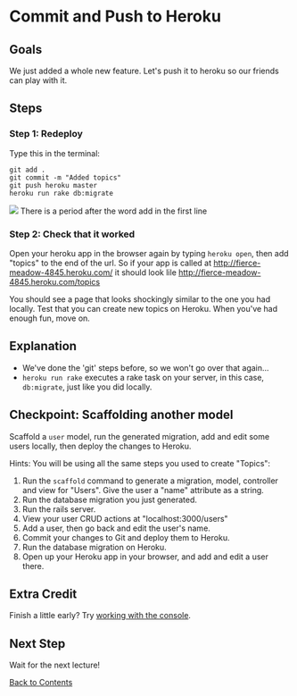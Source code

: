 # Commit and Push to Heroku
## Goals
We just added a whole new feature. Let's push it to heroku so our friends can play with it.

## Steps
### Step 1: Redeploy
Type this in the terminal:

```text
git add .
git commit -m "Added topics"
git push heroku master
heroku run rake db:migrate
```

![](/images/info.png) There is a period after the word add in the first line

### Step 2: Check that it worked
Open your heroku app in the browser again by typing `heroku open`, then add "topics" to the end of the url.
So if your app is called at <http://fierce-meadow-4845.heroku.com/> it should look lile
<http://fierce-meadow-4845.heroku.com/topics>


You should see a page that looks shockingly similar to the one you had locally. Test that you can create new topics on Heroku. When you've had enough fun, move on.

## Explanation
* We've done the 'git' steps before, so we won't go over that again...
* `heroku run rake` executes a rake task on your server, in this case, `db:migrate`, just like you did locally.

## Checkpoint: Scaffolding another model

Scaffold a `user` model, run the generated migration, add and edit some users locally, then deploy the changes to Heroku.

Hints:
You will be using all the same steps you used to create "Topics":

1. Run the `scaffold` command to generate a migration, model, controller and view for "Users". 
  Give the user a "name" attribute as a string.
2. Run the database migration you just generated.
3. Run the rails server.
4. View your user CRUD actions at "localhost:3000/users"
5. Add a user, then go back and edit the user's name.
6. Commit your changes to Git and deploy them to Heroku.
7. Run the database migration on Heroku.
8. Open up your Heroku app in your browser, and add and edit a user there.

## Extra Credit
Finish a little early? Try [working with the console](extra_credit/04_console).

## Next Step
Wait for the next lecture!

[Back to Contents](/curriculum/curriculum_toc)
